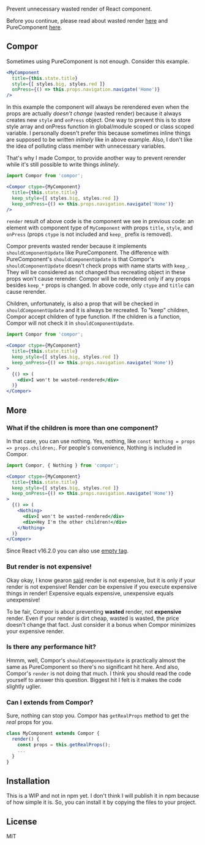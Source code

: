 Prevent unnecessary wasted render of React component.

Before you continue, please read about wasted render [here](https://reactjs.org/docs/optimizing-performance.html#avoid-reconciliation) and PureComponent [here](https://reactjs.org/docs/react-api.html#reactpurecomponent).

## Compor

Sometimes using PureComponent is not enough. Consider this example.

```jsx
<MyComponent
  title={this.state.title}
  style={[ styles.big, styles.red ]}
  onPress={() => this.props.navigation.navigate('Home')}
/>
```

In this example the component will always be rerendered even when the props are actually _doesn't change_ (wasted render) because it always creates new `style` and `onPress` object. One way to prevent this is to store style array and onPress function in global/module scoped or class scoped variable. I personally doesn't prefer this because sometimes inline things are supposed to be written _inlinely_ like in above example. Also, I don't like the idea of polluting class member with unnecessary variables.

That's why I made Compor, to provide another way to prevent rerender while it's still possible to write things _inlinely_.

```jsx
import Compor from 'compor';

<Compor ctype={MyComponent}
  title={this.state.title}
  keep_style={[ styles.big, styles.red ]}
  keep_onPress={() => this.props.navigation.navigate('Home')}
/>
```

`render` result of above code is the component we see in previous code: an element with component type of `MyComponent` with props `title`, `style`, and `onPress` (props `ctype` is not included and `keep_` prefix is removed).

Compor prevents wasted render because it implements `shouldComponentUpdate` like PureComponent. The difference with PureComponent's `shouldComponentUpdate` is that Compor's `shouldComponentUpdate` doesn't check props with name starts with `keep_`. They will be considered as not changed thus recreating object in these props won't cause rerender. Compor will be rerendered only if any props besides `keep_*` props is changed. In above code, only `ctype` and `title` can cause rerender.

Children, unfortunately, is also a prop that will be checked in `shouldComponentUpdate` and it is always be recreated. To "keep" children, Compor accept children of type function. If the children is a function, Compor will not check it in `shouldComponentUpdate`.

```jsx
import Compor from 'compor';

<Compor ctype={MyComponent}
  title={this.state.title}
  keep_style={[ styles.big, styles.red ]}
  keep_onPress={() => this.props.navigation.navigate('Home')}
>
  {() => (
    <div>I won't be wasted-rendered</div>
  )}
</Compor>
```

## More

### What if the children is more than one component?

In that case, you can use nothing. Yes, nothing, like `const Nothing = props => props.children;`. For people's convenience, Nothing is included in Compor.

```jsx
import Compor, { Nothing } from 'compor';

<Compor ctype={MyComponent}
  title={this.state.title}
  keep_style={[ styles.big, styles.red ]}
  keep_onPress={() => this.props.navigation.navigate('Home')}
>
  {() => (
    <Nothing>
      <div>I won't be wasted-rendered</div>
      <div>Hey I'm the other children!</div>
    </Nothing>
  )}
</Compor>
```

Since React v16.2.0 you can also use [empty tag](https://reactjs.org/blog/2017/11/28/react-v16.2.0-fragment-support.html).

### But render is not expensive!

Okay okay, I know gearon [said](https://github.com/facebook/react/issues/8669#issuecomment-270113350) render is not expensive, but it is only if your render is not expensive! Render _can_ be expensive if you execute expensive things in render! Expensive equals expensive, unexpensive equals unexpensive!

To be fair, Compor is about preventing __wasted__ render, not __expensive__ render. Even if your render is dirt cheap, wasted is wasted, the price doesn't change that fact. Just consider it a bonus when Compor minimizes your expensive render.

### Is there any performance hit?

Hmmm, well, Compor's `shouldComponentUpdate` is practically almost the same as PureComponent so there's no significant hit here. And also, Compor's `render` is not doing that much. I think you should read the code yourself to answer this question. Biggest hit I felt is it makes the code slightly uglier.

### Can I extends from Compor?

Sure, nothing can stop you. Compor has `getRealProps` method to get the _real_ props for you.

```jsx
class MyComponent extends Compor {
  render() {
    const props = this.getRealProps();
    ...
  }
}
```

## Installation

This is a WIP and not in npm yet. I don't think I will publish it in npm because of how simple it is. So, you can install it by copying the files to your project.

## License

MIT
